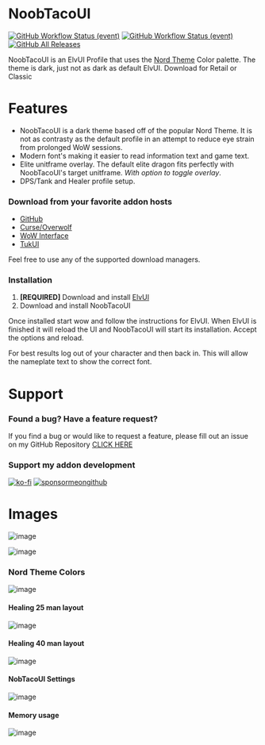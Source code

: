 # NoobTacoUI

[![GitHub Workflow Status (event)](https://img.shields.io/github/workflow/status/noobtaco/noobtacoui/CI?label=CI&logo=github&style=for-the-badge)](https://github.com/NoobTaco/NoobTacoUI/actions?query=workflow%3ACI) [![GitHub Workflow Status (event)](https://img.shields.io/github/workflow/status/NoobTaco/NoobTacoUI/Release?logo=github&style=for-the-badge)](https://github.com/NoobTaco/NoobTacoUI/actions?query=workflow%3ARelease) [![GitHub All Releases](https://img.shields.io/github/downloads/NoobTaco/NoobTacoUI/total?logo=github&style=for-the-badge)](https://github.com/NoobTaco/NoobTacoUI/releases/latest)

NoobTacoUI is an ElvUI Profile that uses the [Nord Theme](https://www.nordtheme.com/) Color palette. The theme is dark, just not as dark as default ElvUI. Download for Retail or Classic

# Features

-   NoobTacoUI is a dark theme based off of the popular Nord Theme. It is not as contrasty as the default profile in an attempt to reduce eye strain from prolonged WoW sessions.
-   Modern font's making it easier to read information text and game text.
-   Elite unitframe overlay. The default elite dragon fits perfectly with NoobTacoUI's target unitframe. _With option to toggle overlay_.
-   DPS/Tank and Healer profile setup.

### Download from your favorite addon hosts

-   [GitHub](https://github.com/NoobTaco/NoobTacoUI/releases/latest)
-   [Curse/Overwolf](https://www.curseforge.com/wow/addons/noobtacoui)
-   [WoW Interface](https://www.wowinterface.com/downloads/info25744-NoobTacoUI.html)
-   [TukUI](https://www.tukui.org/addons.php?id=187)

Feel free to use any of the supported download managers.

### Installation

1. **[REQUIRED]** Download and install [ElvUI](https://www.tukui.org/download.php?ui=elvui)
2. Download and install NoobTacoUI

Once installed start wow and follow the instructions for ElvUI. When ElvUI is finished it will reload the UI and NoobTacoUI will start its installation. Accept the options and reload.

For best results log out of your character and then back in. This will allow the nameplate text to show the correct font.

# Support

### Found a bug? Have a feature request?

If you find a bug or would like to request a feature, please fill out an issue on my GitHub Repository [CLICK HERE](https://github.com/NoobTaco/NoobTacoUI/issues)

### Support my addon development

[![ko-fi](https://www.ko-fi.com/img/githubbutton_sm.svg)](https://ko-fi.com/G2G01GM9G)
[![sponsormeongithub](https://user-images.githubusercontent.com/1172935/97088810-463e0e00-15e8-11eb-8078-f18da01c6e9e.png)](https://github.com/sponsors/NoobTaco)

# Images

![image](https://user-images.githubusercontent.com/1172935/98390782-b1d1a380-200a-11eb-901c-9c772adc8987.png)

![image](https://user-images.githubusercontent.com/1172935/98391018-f78e6c00-200a-11eb-971b-88969775d12c.png)

### Nord Theme Colors

![image](https://user-images.githubusercontent.com/1172935/98390923-d7f74380-200a-11eb-9e62-cdfdedd168b0.png)

#### Healing 25 man layout

![image](https://user-images.githubusercontent.com/1172935/98392199-86e84f00-200c-11eb-9504-0d04fc4bb902.png)

#### Healing 40 man layout

![image](https://user-images.githubusercontent.com/1172935/98391578-acc12400-200b-11eb-93f8-cdc7a4e05a7b.png)

#### NobTacoUI Settings

![image](https://user-images.githubusercontent.com/1172935/98392414-d2026200-200c-11eb-9d42-8f49597056bd.png)

#### Memory usage

![image](https://user-images.githubusercontent.com/1172935/98391292-4cca7d80-200b-11eb-8c8b-a247487d85e4.png)
